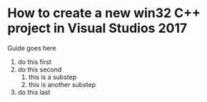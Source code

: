# How to create a new win32 C++ project in Visual Studios 2017
Guide goes here
1. do this first
2. do this second
	1. this is a substep
	2. this is another substep
3. do this last